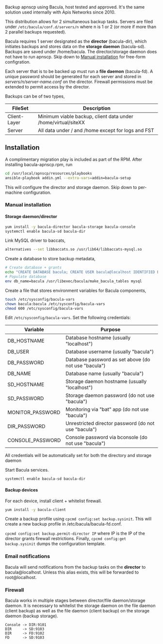 Backup apnscp using Bacula, host tested and approved. It's the same solution used internally with Apis Networks since 2010.

This distribution allows for 2 simultaneous backup tasks. Servers are filed under `/etc/bacula/conf.d/servers/n`  where n is 1 or 2 (or more if more than 2 parallel backups requested). 

Bacula requires 1 server designated as the **director** (bacula-dir), which initiates backups and stores data on the **storage daemon** (bacula-sd). Backups are saved under /home/bacula. The director/storage daemon does not have to run apnscp. Skip down to [Manual installation](#Manual-installation) for free-form configration. 

Each server that is to be backed up must run a **file daemon** (bacula-fd). A unique password should be generated for each server and stored in *servers/n/server-name.conf* on the director. Firewall permissions must be extended to permit access by the director.

Backups can be of two types,

| FileSet      | Description                                                  |
| ------------ | ------------------------------------------------------------ |
| Client-Layer | Minimum viable backup, client data under /home/virtual/siteXX |
| Server       | All data under / and /home except for logs and FST           |


## Installation

A complimentary migration play is included as part of the RPM. After installing bacula-apnscp.rpm, run

```bash
cd /usr/local/apnscp/resources/playbooks
ansible-playbook addin.yml --extra-vars=addin=bacula-setup
```
This will configure the director and storage daemon. Skip down to per-machine configuration.


### Manual installation
#### Storage daemon/director
```bash
yum install -y bacula-director bacula-storage bacula-console
systemctl enable bacula-sd bacula-dir
```

Link MySQL driver to baccats,

```bash
alternatives --set libbaccats.so /usr/lib64/libbaccats-mysql.so
```

Create a database to store backup metadata,

```bash
# Create database + grants
echo "CREATE DATABASE bacula; CREATE USER bacula@localhost IDENTIFIED BY 'somepassword';" | mysql
# Populate database
env db_name=bacula /usr/libexec/bacula/make_bacula_tables mysql 
```

Create a file that stores environment variables for Bacula components,

```bash
touch /etc/sysconfig/bacula-vars
chown bacula:bacula /etc/sysconfig/bacula-vars
chmod 600 /etc/sysconfig/bacula-vars
```

Edit `/etc/sysconfig/bacula-vars`. Set the following credentials:

| Variable         | Purpose                                              |
| ---------------- | ---------------------------------------------------- |
| DB_HOSTNAME      | Database hostname (usually "localhost")              |
| DB_USER          | Database username (usually "bacula")                 |
| DB_PASSWORD      | Database password as set above (do not use "bacula") |
| DB_NAME          | Database name (usually "bacula")                     |
| SD_HOSTNAME      | Storage daemon hostname (usually "localhost")        |
| SD_PASSWORD      | Storage daemon password (do not use "bacula")        |
| MONITOR_PASSWORD | Monitoring via "bat" app (do not use "bacula")       |
| DIR_PASSWORD     | Unrestricted director password (do not use "bacula") |
| CONSOLE_PASSWORD | Console password via bconsole (do not use "bacula")  |

All credentials will be automatically set for both the directory and storage daemon

Start Bacula services.
```bash
systemctl enable bacula-sd bacula-dir
```

#### Backup devices
For each device, install client + whitelist firewall.
```bash
yum install -y bacula-client
```

Create a backup profile using `cpcmd config:set backup.sysinit`. This will create a new backup profile in /etc/bacula/bacula-fd.conf. 

`cpcmd config:set backup.permit-director IP` where IP is the IP of the director grants firewall restrictions. Finally, `cpcmd config:get backup.sysinit` dumps the configuration template. 

### Email notifications
Bacula will send notifications from the backup tasks on the **director** to bacula@localhost. Unless this alias exists, this will be forwarded to root@localhost.

### Firewall

Bacula works in multiple stages between director/file daemon/storage daemon. It is necessary to whitelist the storage daemon on the file daemon (client backup) as well as the file daemon (client backup) on the storage daemon (backup storage).

```
Console -> DIR:9101
DIR     -> SD:9103
DIR     -> FD:9102
FD      -> SD:9103
```